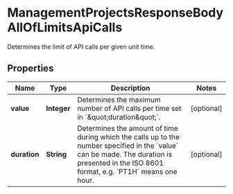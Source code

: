 

# ManagementProjectsResponseBodyAllOfLimitsApiCalls

Determines the limit of API calls per given unit time.

## Properties

| Name | Type | Description | Notes |
|------------ | ------------- | ------------- | -------------|
|**value** | **Integer** | Determines the maximum number of API calls per time set in &#x60;\&quot;duration\&quot;&#x60;. |  [optional] |
|**duration** | **String** | Determines the amount of time during which the calls up to the number specified in the &#x60;value&#x60; can be made. The duration is presented in the ISO 8601 format, e.g. &#x60;PT1H&#x60; means one hour. |  [optional] |



